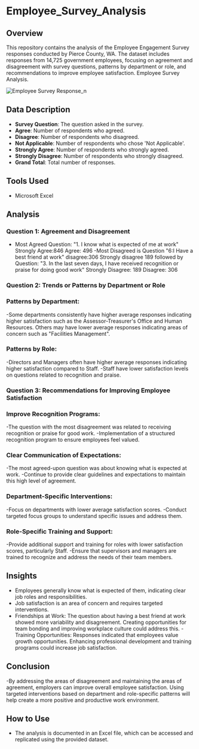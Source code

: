 # Employee_Survey_Analysis

## Overview
This repository contains the analysis of the Employee Engagement Survey responses conducted by Pierce County, WA. The dataset includes responses from 14,725 government employees, focusing on agreement and disagreement with survey questions, patterns by department or role, and recommendations to improve employee satisfaction. 
 Employee Survey Analysis.
 
 
![Employee Survey Response_n](https://github.com/Ngozikah/Employee_Survey_Analysis/assets/170735868/26433899-cf68-47f4-9f7b-ceb2bd26d9b5)

## Data Description
- **Survey Question**: The question asked in the survey.
- **Agree**: Number of respondents who agreed.
- **Disagree**: Number of respondents who disagreed.
- **Not Applicable**: Number of respondents who chose 'Not Applicable'.
- **Strongly Agree**: Number of respondents who strongly agreed.
- **Strongly Disagree**: Number of respondents who strongly disagreed.
- **Grand Total**: Total number of responses.

## Tools Used
- Microsoft Excel
  
## Analysis
### Question 1: Agreement and Disagreement
- Most Agreed Question: "1. I know what is expected of me at work" Strongly Agree:846 Agree: 496
-Most Disagreed is Question "6:I Have a best friend at work" disagree:306 Strongly disagree 189  followed by  Question: "3. In the last seven days, I have received recognition or praise for doing good work" Strongly Disagree: 189 Disagree: 306


### Question 2: Trends or Patterns by Department or Role
### Patterns by Department:
-Some departments consistently have higher average responses indicating higher satisfaction such as the  Assessor-Treasurer's Office and  Human Resources.
Others may have lower average responses indicating areas of concern such as  "Facilities Management".
### Patterns by Role:
-Directors and Managers often have higher average responses indicating higher satisfaction compared to Staff.
-Staff  have lower satisfaction levels on questions related to recognition and praise.


### Question 3: Recommendations for Improving Employee Satisfaction
### Improve Recognition Programs:
-The question with the most disagreement was related to receiving recognition or praise for good work.
-Implementation of  a structured recognition program to ensure employees feel valued.
### Clear Communication of Expectations:
-The most agreed-upon question was about knowing what is expected at work.
-Continue to provide clear guidelines and expectations to maintain this high level of agreement.
### Department-Specific Interventions:
-Focus on departments with lower average satisfaction scores.
-Conduct targeted focus groups to understand specific issues and address them.
### Role-Specific Training and Support:
-Provide additional support and training for roles with lower satisfaction scores, particularly Staff.
-Ensure that supervisors and managers are trained to recognize and address the needs of their team members.

## Insights
- Employees generally know what is expected of them, indicating clear job roles and responsibilities.
- Job satisfaction is an area of concern and requires targeted interventions.
- Friendships at Work: The question about having a best friend at work showed more variability and disagreement. Creating opportunities for team bonding and improving workplace culture could address this.
-Training Opportunities: Responses indicated that employees value growth opportunities. Enhancing professional development and training programs could increase job satisfaction.

## Conclusion
-By addressing the areas of disagreement and maintaining the areas of agreement, employers can improve overall employee satisfaction. Using targeted interventions based on department and role-specific patterns will help create a more positive and productive work environment.

## How to Use
- The analysis is documented in an Excel file, which can be accessed and replicated using the provided dataset.
